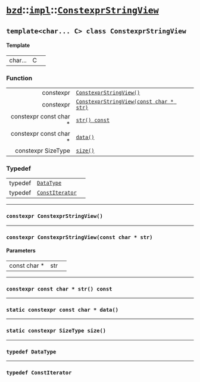 # [`bzd`](../../../index.md)::[`impl`](../../index.md)::[`ConstexprStringView`](../index.md)

## `template<char... C> class ConstexprStringView`

#### Template
||||
|---:|:---|:---|
|char...|C||
### Function
||||
|---:|:---|:---|
|constexpr|[`ConstexprStringView()`](./index.md)||
|constexpr|[`ConstexprStringView(const char * str)`](./index.md)||
|constexpr const char *|[`str() const`](./index.md)||
|constexpr const char *|[`data()`](./index.md)||
|constexpr SizeType|[`size()`](./index.md)||
### Typedef
||||
|---:|:---|:---|
|typedef|[`DataType`](./index.md)||
|typedef|[`ConstIterator`](./index.md)||
------
### `constexpr ConstexprStringView()`

------
### `constexpr ConstexprStringView(const char * str)`

#### Parameters
||||
|---:|:---|:---|
|const char *|str||
------
### `constexpr const char * str() const`

------
### `static constexpr const char * data()`

------
### `static constexpr SizeType size()`

------
### `typedef DataType`

------
### `typedef ConstIterator`

